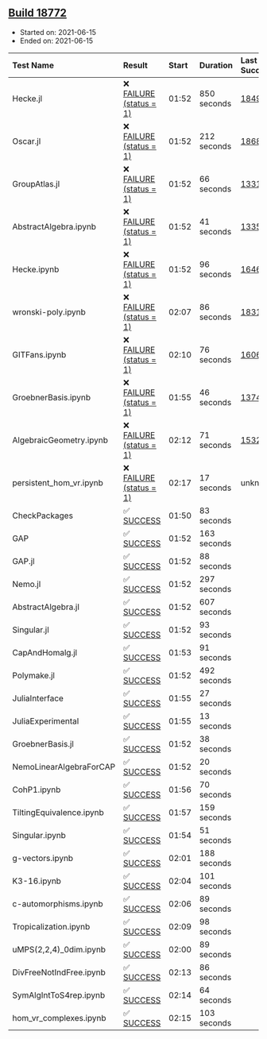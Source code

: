 ## [Build 18772](https://oscarci.mathematik.uni-kl.de/job/oscar/18772/)

* Started on: 2021-06-15
* Ended on: 2021-06-15

| Test Name    | Result | Start | Duration | Last Success | First Failure |
|:-------------|:-------|:------|:---------|:-------------|:--------------|
| Hecke.jl | ❌ [FAILURE (status = 1)](https://oscarci.mathematik.uni-kl.de/job/oscar/18772/artifact/logs/build-18772/Hecke.jl.log) | 01:52 | 850 seconds | [18490](https://oscarci.mathematik.uni-kl.de/job/oscar/18490/) | [18491](https://oscarci.mathematik.uni-kl.de/job/oscar/18491/) |
| Oscar.jl | ❌ [FAILURE (status = 1)](https://oscarci.mathematik.uni-kl.de/job/oscar/18772/artifact/logs/build-18772/Oscar.jl.log) | 01:52 | 212 seconds | [18684](https://oscarci.mathematik.uni-kl.de/job/oscar/18684/) | [18685](https://oscarci.mathematik.uni-kl.de/job/oscar/18685/) |
| GroupAtlas.jl | ❌ [FAILURE (status = 1)](https://oscarci.mathematik.uni-kl.de/job/oscar/18772/artifact/logs/build-18772/GroupAtlas.jl.log) | 01:52 | 66 seconds | [13311](https://oscarci.mathematik.uni-kl.de/job/oscar/13311/) | [13312](https://oscarci.mathematik.uni-kl.de/job/oscar/13312/) |
| AbstractAlgebra.ipynb | ❌ [FAILURE (status = 1)](https://oscarci.mathematik.uni-kl.de/job/oscar/18772/artifact/logs/build-18772/AbstractAlgebra.ipynb.log) | 01:52 | 41 seconds | [13355](https://oscarci.mathematik.uni-kl.de/job/oscar/13355/) | [13356](https://oscarci.mathematik.uni-kl.de/job/oscar/13356/) |
| Hecke.ipynb | ❌ [FAILURE (status = 1)](https://oscarci.mathematik.uni-kl.de/job/oscar/18772/artifact/logs/build-18772/Hecke.ipynb.log) | 01:52 | 96 seconds | [16463](https://oscarci.mathematik.uni-kl.de/job/oscar/16463/) | [16464](https://oscarci.mathematik.uni-kl.de/job/oscar/16464/) |
| wronski-poly.ipynb | ❌ [FAILURE (status = 1)](https://oscarci.mathematik.uni-kl.de/job/oscar/18772/artifact/logs/build-18772/wronski-poly.ipynb.log) | 02:07 | 86 seconds | [18314](https://oscarci.mathematik.uni-kl.de/job/oscar/18314/) | [18315](https://oscarci.mathematik.uni-kl.de/job/oscar/18315/) |
| GITFans.ipynb | ❌ [FAILURE (status = 1)](https://oscarci.mathematik.uni-kl.de/job/oscar/18772/artifact/logs/build-18772/GITFans.ipynb.log) | 02:10 | 76 seconds | [16068](https://oscarci.mathematik.uni-kl.de/job/oscar/16068/) | [16069](https://oscarci.mathematik.uni-kl.de/job/oscar/16069/) |
| GroebnerBasis.ipynb | ❌ [FAILURE (status = 1)](https://oscarci.mathematik.uni-kl.de/job/oscar/18772/artifact/logs/build-18772/GroebnerBasis.ipynb.log) | 01:55 | 46 seconds | [13748](https://oscarci.mathematik.uni-kl.de/job/oscar/13748/) | [13749](https://oscarci.mathematik.uni-kl.de/job/oscar/13749/) |
| AlgebraicGeometry.ipynb | ❌ [FAILURE (status = 1)](https://oscarci.mathematik.uni-kl.de/job/oscar/18772/artifact/logs/build-18772/AlgebraicGeometry.ipynb.log) | 02:12 | 71 seconds | [15322](https://oscarci.mathematik.uni-kl.de/job/oscar/15322/) | [15323](https://oscarci.mathematik.uni-kl.de/job/oscar/15323/) |
| persistent_hom_vr.ipynb | ❌ [FAILURE (status = 1)](https://oscarci.mathematik.uni-kl.de/job/oscar/18772/artifact/logs/build-18772/persistent_hom_vr.ipynb.log) | 02:17 | 17 seconds | unknown | unknown |
| CheckPackages | ✅ [SUCCESS](https://oscarci.mathematik.uni-kl.de/job/oscar/18772/artifact/logs/build-18772/CheckPackages.log) | 01:50 | 83 seconds |  |  |
| GAP | ✅ [SUCCESS](https://oscarci.mathematik.uni-kl.de/job/oscar/18772/artifact/logs/build-18772/GAP.log) | 01:52 | 163 seconds |  |  |
| GAP.jl | ✅ [SUCCESS](https://oscarci.mathematik.uni-kl.de/job/oscar/18772/artifact/logs/build-18772/GAP.jl.log) | 01:52 | 88 seconds |  |  |
| Nemo.jl | ✅ [SUCCESS](https://oscarci.mathematik.uni-kl.de/job/oscar/18772/artifact/logs/build-18772/Nemo.jl.log) | 01:52 | 297 seconds |  |  |
| AbstractAlgebra.jl | ✅ [SUCCESS](https://oscarci.mathematik.uni-kl.de/job/oscar/18772/artifact/logs/build-18772/AbstractAlgebra.jl.log) | 01:52 | 607 seconds |  |  |
| Singular.jl | ✅ [SUCCESS](https://oscarci.mathematik.uni-kl.de/job/oscar/18772/artifact/logs/build-18772/Singular.jl.log) | 01:52 | 93 seconds |  |  |
| CapAndHomalg.jl | ✅ [SUCCESS](https://oscarci.mathematik.uni-kl.de/job/oscar/18772/artifact/logs/build-18772/CapAndHomalg.jl.log) | 01:53 | 91 seconds |  |  |
| Polymake.jl | ✅ [SUCCESS](https://oscarci.mathematik.uni-kl.de/job/oscar/18772/artifact/logs/build-18772/Polymake.jl.log) | 01:52 | 492 seconds |  |  |
| JuliaInterface | ✅ [SUCCESS](https://oscarci.mathematik.uni-kl.de/job/oscar/18772/artifact/logs/build-18772/JuliaInterface.log) | 01:55 | 27 seconds |  |  |
| JuliaExperimental | ✅ [SUCCESS](https://oscarci.mathematik.uni-kl.de/job/oscar/18772/artifact/logs/build-18772/JuliaExperimental.log) | 01:55 | 13 seconds |  |  |
| GroebnerBasis.jl | ✅ [SUCCESS](https://oscarci.mathematik.uni-kl.de/job/oscar/18772/artifact/logs/build-18772/GroebnerBasis.jl.log) | 01:52 | 38 seconds |  |  |
| NemoLinearAlgebraForCAP | ✅ [SUCCESS](https://oscarci.mathematik.uni-kl.de/job/oscar/18772/artifact/logs/build-18772/NemoLinearAlgebraForCAP.log) | 01:52 | 20 seconds |  |  |
| CohP1.ipynb | ✅ [SUCCESS](https://oscarci.mathematik.uni-kl.de/job/oscar/18772/artifact/logs/build-18772/CohP1.ipynb.log) | 01:56 | 70 seconds |  |  |
| TiltingEquivalence.ipynb | ✅ [SUCCESS](https://oscarci.mathematik.uni-kl.de/job/oscar/18772/artifact/logs/build-18772/TiltingEquivalence.ipynb.log) | 01:57 | 159 seconds |  |  |
| Singular.ipynb | ✅ [SUCCESS](https://oscarci.mathematik.uni-kl.de/job/oscar/18772/artifact/logs/build-18772/Singular.ipynb.log) | 01:54 | 51 seconds |  |  |
| g-vectors.ipynb | ✅ [SUCCESS](https://oscarci.mathematik.uni-kl.de/job/oscar/18772/artifact/logs/build-18772/g-vectors.ipynb.log) | 02:01 | 188 seconds |  |  |
| K3-16.ipynb | ✅ [SUCCESS](https://oscarci.mathematik.uni-kl.de/job/oscar/18772/artifact/logs/build-18772/K3-16.ipynb.log) | 02:04 | 101 seconds |  |  |
| c-automorphisms.ipynb | ✅ [SUCCESS](https://oscarci.mathematik.uni-kl.de/job/oscar/18772/artifact/logs/build-18772/c-automorphisms.ipynb.log) | 02:06 | 89 seconds |  |  |
| Tropicalization.ipynb | ✅ [SUCCESS](https://oscarci.mathematik.uni-kl.de/job/oscar/18772/artifact/logs/build-18772/Tropicalization.ipynb.log) | 02:09 | 98 seconds |  |  |
| uMPS(2,2,4)_0dim.ipynb | ✅ [SUCCESS](https://oscarci.mathematik.uni-kl.de/job/oscar/18772/artifact/logs/build-18772/uMPS-2-2-4-_0dim.ipynb.log) | 02:00 | 89 seconds |  |  |
| DivFreeNotIndFree.ipynb | ✅ [SUCCESS](https://oscarci.mathematik.uni-kl.de/job/oscar/18772/artifact/logs/build-18772/DivFreeNotIndFree.ipynb.log) | 02:13 | 86 seconds |  |  |
| SymAlgIntToS4rep.ipynb | ✅ [SUCCESS](https://oscarci.mathematik.uni-kl.de/job/oscar/18772/artifact/logs/build-18772/SymAlgIntToS4rep.ipynb.log) | 02:14 | 64 seconds |  |  |
| hom_vr_complexes.ipynb | ✅ [SUCCESS](https://oscarci.mathematik.uni-kl.de/job/oscar/18772/artifact/logs/build-18772/hom_vr_complexes.ipynb.log) | 02:15 | 103 seconds |  |  |
